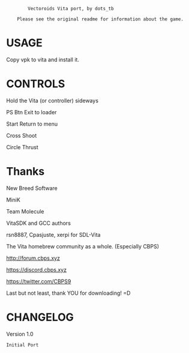 
 			Vectoroids Vita port, by dots_tb

		Please see the original readme for information about the game. 



USAGE 
===== 

Copy vpk to vita and install it.



CONTROLS 
======== 
Hold the Vita (or controller) sideways 

PS Btn	Exit to loader 

Start 	Return to menu 

Cross	Shoot

Circle	Thrust 




Thanks 
====== 
New Breed Software 

MiniK

Team Molecule 

VitaSDK and GCC authors

rsn8887, Cpasjuste, xerpi for SDL-Vita

The Vita homebrew community as a whole. (Especially CBPS)

http://forum.cbps.xyz

https://discord.cbps.xyz

https://twitter.com/CBPS9


Last but not least, thank YOU for downloading! =D 


 
CHANGELOG 
========= 
Version 1.0 

	Initial Port
